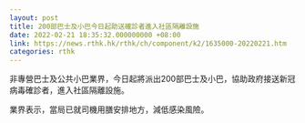 ```yaml
---
layout: post
title: 200部巴士及小巴今日起助送確診者進入社區隔離設施
date: 2022-02-21 18:35:32.000000000 +08:00
link: https://news.rthk.hk/rthk/ch/component/k2/1635000-20220221.htm
categories: rthk
---
```


非專營巴士及公共小巴業界，今日起將派出200部巴士及小巴，協助政府接送新冠病毒確診者，進入社區隔離設施。

業界表示，當局已就司機用膳安排地方，減低感染風險。
